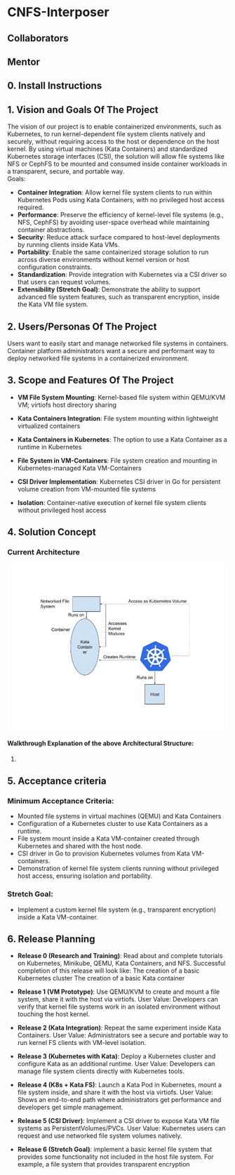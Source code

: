 # CNFS-Interposer

## Collaborators 

## Mentor


## 0. Install Instructions


## 1. Vision and Goals Of The Project
The vision of our project is to enable containerized environments, such as Kubernetes, to run kernel-dependent file system clients natively and securely, without requiring access to the host or dependence on the host kernel. By using virtual machines (Kata Containers) and standardized Kubernetes storage interfaces (CSI), the solution will allow file systems like NFS or CephFS to be mounted and consumed inside container workloads in a transparent, secure, and portable way. \
Goals:
- **Container Integration**: Allow kernel file system clients to run within Kubernetes Pods using Kata Containers, with no privileged host access required.
- **Performance**: Preserve the efficiency of kernel-level file systems (e.g., NFS, CephFS) by avoiding user-space overhead while maintaining container abstractions.
- **Security**: Reduce attack surface compared to host-level deployments by running clients inside Kata VMs.
- **Portability**: Enable the same containerized storage solution to run across diverse environments without kernel version or host configuration constraints.
- **Standardization**: Provide integration with Kubernetes via a CSI driver so that users can request volumes.
- **Extensibility (Stretch Goal)**: Demonstrate the ability to support advanced file system features, such as transparent encryption, inside the Kata VM file system.
## 2. Users/Personas Of The Project
Users want to easily start and manage networked file systems in containers. \
Container platform administrators want a secure and performant way to deploy networked file systems in a containerized environment.

## 3. Scope and Features Of The Project
- **VM File System Mounting**: Kernel-based file system within QEMU/KVM VM; virtiofs host directory sharing

- **Kata Containers Integration**: File system mounting within lightweight virtualized containers

- **Kata Containers in Kubernetes**: The option to use a Kata Container as a runtime in Kubernetes

- **File System in VM-Containers**: File system creation and mounting in Kubernetes-managed Kata VM-Containers

- **CSI Driver Implementation**: Kubernetes CSI driver in Go for persistent volume creation from VM-mounted file systems

- **Isolation**: Container-native execution of kernel file system clients without privileged host access

## 4. Solution Concept

### Current Architecture
![Architecture Diagram](images/CNFS_ProposedArchitecture.jpg)

#### Walkthrough Explanation of the above Architectural Structure:

1. 

## 5. Acceptance criteria
### Minimum Acceptance Criteria:
- Mounted file systems in virtual machines (QEMU) and Kata Containers
- Configuration of a Kubernetes cluster to use Kata Containers as a runtime.
- File system mount inside a Kata VM-container created through Kubernetes and shared with the host node.
- CSI driver in Go to provision Kubernetes volumes from Kata VM-containers.
- Demonstration of kernel file system clients running without privileged host access, ensuring isolation and portability.

### Stretch Goal:

- Implement a custom kernel file system (e.g., transparent encryption) inside a Kata VM-container.

## 6. Release Planning
- **Release 0 (Research and Training)**: Read about and complete tutorials on Kubernetes, Minikube, QEMU, Kata Containers, and NFS. Successful completion of this release will look like:
The creation of a basic Kubernetes cluster
The creation of a basic Kata container

- **Release 1 (VM Prototype)**: Use QEMU/KVM to create and mount a file system, share it with the host via virtiofs.
User Value: Developers can verify that kernel file systems work in an isolated environment without touching the host kernel.

- **Release 2 (Kata Integration)**: Repeat the same experiment inside Kata Containers.
User Value: Administrators see a secure and portable way to run kernel FS clients with VM-level isolation.

- **Release 3 (Kubernetes with Kata)**: Deploy a Kubernetes cluster and configure Kata as an additional runtime.
User Value: Developers can manage file system clients directly with Kubernetes tools.

- **Release 4 (K8s + Kata FS)**: Launch a Kata Pod in Kubernetes, mount a file system inside, and share it with the host via virtiofs.
User Value: Shows an end-to-end path where administrators get performance and developers get simple management.

- **Release 5 (CSI Driver)**: Implement a CSI driver to expose Kata VM file systems as PersistentVolumes/PVCs.
User Value: Kubernetes users can request and use networked file system volumes natively.
- **Release 6 (Stretch Goal)**: implement a basic kernel file system that provides some functionality not included in the host file  system. For example, a file system that provides transparent encryption

<!-- ## 7. Videos & Slides
### [Sprint 1]()
#### [Slides for sprint 1]()
In the first sprint , .... 


### [Sprint 2]()
#### [Slides for sprint 2]()
In the second sprint are ...


### [Final Presenation]()
#### [Final Presentation Slides](h)
In our last presentation, we .....

## 9. References
[1] Stefanov, Emil & van Dijk, Marten & Shi, Elaine & Fletcher, Christopher & Ren, Ling & Yu, Xiangyao & Devadas, Sahana. (2012). Path ORAM: an extremely simple oblivious RAM protocol. Proceedings of the ACM Conference on Computer and Communications Security. 10.1145/2508859.2516660. [Orginal Paper](https://people.csail.mit.edu/devadas/pubs/PathORam.pdf) -->
